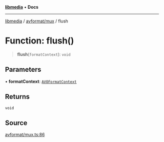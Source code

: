 [**libmedia**](../../../README.md) • **Docs**

***

[libmedia](../../../README.md) / [avformat/mux](../README.md) / flush

# Function: flush()

> **flush**(`formatContext`): `void`

## Parameters

• **formatContext**: [`AVOFormatContext`](../../AVFormatContext/interfaces/AVOFormatContext.md)

## Returns

`void`

## Source

[avformat/mux.ts:86](https://github.com/zhaohappy/libmedia/blob/83708827f1f74f03ced670ca9bc2d9d1e5e5366a/src/avformat/mux.ts#L86)
